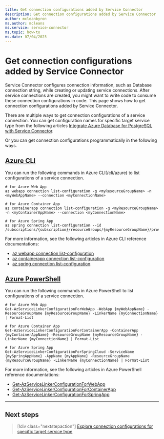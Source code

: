 ```yaml
---
title: Get connection configurations added by Service Connector
description: Get connection configurations added by Service Connector
author: mcleanbyron
ms.author: mcleans
ms.service: service-connector
ms.topic: how-to
ms.date: 07/04/2023
---
```


# Get connection configurations added by Service Connector

Service Connector configures connection information, such as Database connection string, while creating or updating service connections. After service connections are created, you might want to write code to consume these connection configurations in code. This page shows how to get connection configurations added by Service Connector. 

There are multiple ways to get connection configurations of a service connection. You can get configuration names for specific target service type from the following articles [Integrate Azure Database for PostgreSQL with Service Connector](./how-to-integrate-postgres.md).

Or you can get connection configurations programmatically in the following ways.

## [Azure CLI](#tab/azure-cli)
You can run the following commands in Azure CLI(/cli/azure) to list configurations of a service connection.
```azurecli
# for Azure Web App
az webapp connection list-configuration -g <myResourceGroupName> -n <myWebAppName> --connection <myConnectionName>

# for Azure Container App
az containerapp connection list-configuration -g <myResourceGroupName> -n <myContainerAppName> --connection <myConnectionName>

# for Azure Spring App
az spring connection list-configuration --id /subscriptions/{subscription}/resourceGroups/{myResourceGroupName}/providers/Microsoft.AppPlatform/Spring/{mySpringAppName}/apps/{myAppName}/deployments/default/providers/Microsoft.ServiceLinker/linkers/{myConnectionName}
```
For more information, see the following articles in Azure CLI reference documentations:
- [az webapp connection list-configuration](/cli/azure/webapp/connection#az-webapp-connection-list-configuration)
- [az containerapp connection list-configuration](/cli/azure/containerapp/connection#az-containerapp-connection-list-configuration)
- [az spring connection list-configuration](/cli/azure/spring/connection#az-spring-connection-list-configuration)

## [Azure PowerShell](#tab/azure-powershell)
You can run the following commands in Azure PowerShell to list configurations of a service connection.
```azurepowershell
# for Azure Web App
Get-AzServiceLinkerConfigurationForWebApp -WebApp {myWebAppName} -ResourceGroupName {myResourceGroupName} -LinkerName {myConnectionName} | Format-List

# for Azure Container App
Get-AzServiceLinkerConfigurationForContainerApp -ContainerApp {myContainerAppName} -ResourceGroupName {myResourceGroupName} -LinkerName {myConnectionName} | Format-List

# for Azure Spring App
Get-AzServiceLinkerConfigurationForSpringCloud -ServiceName {mySpringAppName} -AppName {myAppName} -ResourceGroupName {myResourceGroupName} -LinkerName {myConnectionName} | Format-List
```
For more information, see the following articles in Azure PowerShell reference documentations: 
- [Get-AzServiceLinkerConfigurationForWebApp](/powershell/module/az.servicelinker/get-azservicelinkerconfigurationforwebapp)
- [Get-AzServiceLinkerConfigurationForContainerApp](/powershell/module/az.servicelinker/get-azservicelinkerconfigurationforcontainerapp)
- [Get-AzServiceLinkerConfigurationForSpringApp](/powershell/module/az.servicelinker/get-azservicelinkerconfigurationforspringcloud)



---
## Next steps
> [!div class="nextstepaction"]
> [Explore connection configurations for specific target service type](./how-to-integrate-sql-database.md)
